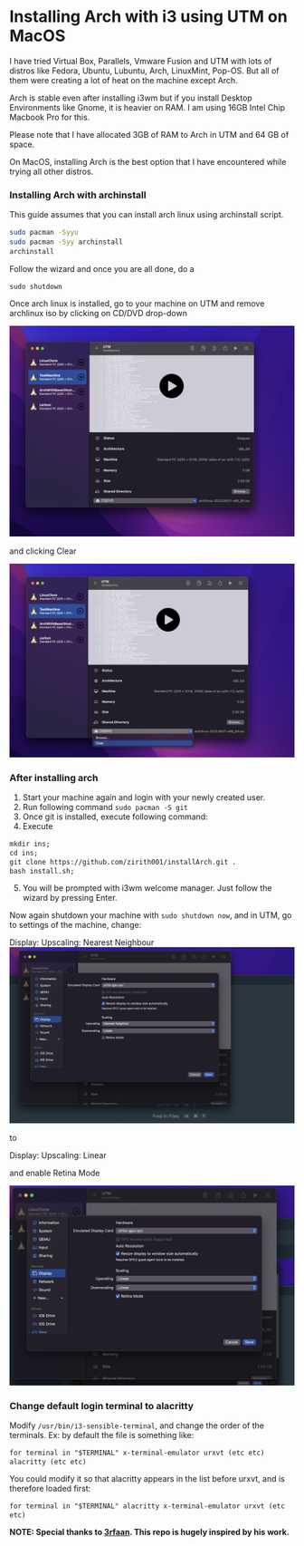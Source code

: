 # Installing Arch with i3 using UTM on MacOS

I have tried Virtual Box, Parallels, Vmware Fusion and UTM with lots of distros like Fedora, Ubuntu, Lubuntu, Arch, LinuxMint, Pop-OS. But all of them were creating a lot of heat on the machine except Arch.

Arch is stable even after installing i3wm but if you install Desktop Environments like Gnome, it is heavier on RAM.
I am using 16GB Intel Chip Macbook Pro for this.

Please note that I have allocated 3GB of RAM to Arch in UTM and 64 GB of space.

On MacOS, installing Arch is the best option that I have encountered while trying all other distros.

### Installing Arch with archinstall

This guide assumes that you can install arch linux using archinstall script. 
```bash
sudo pacman -Syyu
sudo pacman -Syy archinstall
archinstall
```
Follow the wizard and once you are all done, do a 
```
sudo shutdown
```

Once arch linux is installed, go to your machine on UTM and remove archlinux iso by clicking on CD/DVD drop-down 

![select CD/DVD dropdown](Remove1.png)

and clicking Clear

![click Clear](Remove2.png)

### After installing arch

1. Start your machine again and login with your newly created user. 
2. Run following command `sudo pacman -S git`
3. Once git is installed, execute following command:
4. Execute 
```
mkdir ins;
cd ins;
git clone https://github.com/zirith001/installArch.git .
bash install.sh;
```
5. You will be prompted with i3wm welcome manager. Just follow the wizard by pressing Enter.


Now again shutdown your machine with `sudo shutdown now`, and in UTM, go to settings of the machine, change:

Display: Upscaling: Nearest Neighbour
![Prev](Screenshot1.png)

to

Display: Upscaling: Linear

and enable Retina Mode

![New](Screenshot2.png)


### Change default login terminal to alacritty

Modify `/usr/bin/i3-sensible-terminal`, and change the order of the terminals. 
Ex: by default the file is something like:

```
for terminal in "$TERMINAL" x-terminal-emulator urxvt (etc etc) alacritty (etc etc)
```

You could modify it so that alacritty appears in the list before urxvt, and is therefore loaded first:

```
for terminal in "$TERMINAL" alacritty x-terminal-emulator urxvt (etc etc)
```

**NOTE: Special thanks to [3rfaan](https://github.com/3rfaan). This repo is hugely inspired by his work.**
